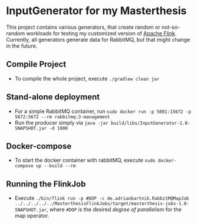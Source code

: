 # InputGenerator for my Masterthesis

This project contains various generators, that create random or not-so-random workloads for testing my customized version of [Apache Flink](https://flink.apache.org/).
Currently, all generators generate data for RabbitMQ, but that might change in the future.

## Compile Project

* To compile the whole project, execute `./gradlew clean jar`

## Stand-alone deployment

* For a simple RabbitMQ container, run `sudo docker run -p 5001:15672 -p 5672:5672 --rm rabbitmq:3-management`
* Run the producer simply via `java -jar build/libs/InputGenerator-1.0-SNAPSHOT.jar -d 1000`

## Docker-compose

* To start the docker container with rabbitMQ, execute `sudo docker-compose up --build --rm`

## Running the FlinkJob

* Execute `./bin/flink run -p #DOP -c de.adrianbartnik.RabbitMQMapJob ../../../../../MasterthesisFlinkJobs/target/masterthesis-jobs-1.0-SNAPSHOT.jar`, where `#DOP` is the desired *degree of parallelism* for the map operator.
